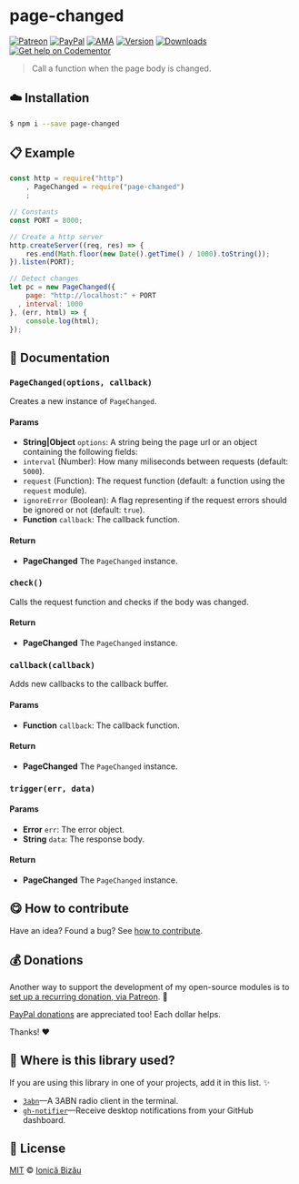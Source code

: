 
# page-changed

 [![Patreon](https://img.shields.io/badge/Support%20me%20on-Patreon-%23e6461a.svg)][patreon] [![PayPal](https://img.shields.io/badge/%24-paypal-f39c12.svg)][paypal-donations] [![AMA](https://img.shields.io/badge/ask%20me-anything-1abc9c.svg)](https://github.com/IonicaBizau/ama) [![Version](https://img.shields.io/npm/v/page-changed.svg)](https://www.npmjs.com/package/page-changed) [![Downloads](https://img.shields.io/npm/dt/page-changed.svg)](https://www.npmjs.com/package/page-changed) [![Get help on Codementor](https://cdn.codementor.io/badges/get_help_github.svg)](https://www.codementor.io/johnnyb?utm_source=github&utm_medium=button&utm_term=johnnyb&utm_campaign=github)

> Call a function when the page body is changed.

## :cloud: Installation

```sh
$ npm i --save page-changed
```


## :clipboard: Example



```js
const http = require("http")
    , PageChanged = require("page-changed")
    ;

// Constants
const PORT = 8000;

// Create a http server
http.createServer((req, res) => {
    res.end(Math.floor(new Date().getTime() / 1000).toString());
}).listen(PORT);

// Detect changes
let pc = new PageChanged({
    page: "http://localhost:" + PORT
  , interval: 1000
}, (err, html) => {
    console.log(html);
});
```

## :memo: Documentation


### `PageChanged(options, callback)`
Creates a new instance of `PageChanged`.

#### Params
- **String|Object** `options`: A string being the page url or an object containing the following fields:
 - `interval` (Number): How many miliseconds between requests (default: `5000`).
 - `request` (Function): The request function (default: a function using the `request` module).
 - `ignoreError` (Boolean): A flag representing if the request errors should be ignored or not (default: `true`).
- **Function** `callback`: The callback function.

#### Return
- **PageChanged** The `PageChanged` instance.

### `check()`
Calls the request function and checks if the body was changed.

#### Return
- **PageChanged** The `PageChanged` instance.

### `callback(callback)`
Adds new callbacks to the callback buffer.

#### Params
- **Function** `callback`: The callback function.

#### Return
- **PageChanged** The `PageChanged` instance.

### `trigger(err, data)`

#### Params
- **Error** `err`: The error object.
- **String** `data`: The response body.

#### Return
- **PageChanged** The `PageChanged` instance.



## :yum: How to contribute
Have an idea? Found a bug? See [how to contribute][contributing].


## :moneybag: Donations

Another way to support the development of my open-source modules is
to [set up a recurring donation, via Patreon][patreon]. :rocket:

[PayPal donations][paypal-donations] are appreciated too! Each dollar helps.

Thanks! :heart:

## :dizzy: Where is this library used?
If you are using this library in one of your projects, add it in this list. :sparkles:


 - [`3abn`](https://github.com/IonicaBizau/3abn#readme)—A 3ABN radio client in the terminal.
 - [`gh-notifier`](https://bitbucket.org/IonicaBizau/gh-notifier#readme)—Receive desktop notifications from your GitHub dashboard.

## :scroll: License

[MIT][license] © [Ionică Bizău][website]

[patreon]: https://www.patreon.com/ionicabizau
[paypal-donations]: https://www.paypal.com/cgi-bin/webscr?cmd=_s-xclick&hosted_button_id=RVXDDLKKLQRJW
[donate-now]: http://i.imgur.com/6cMbHOC.png

[license]: http://showalicense.com/?fullname=Ionic%C4%83%20Biz%C4%83u%20%3Cbizauionica%40gmail.com%3E%20(http%3A%2F%2Fionicabizau.net)&year=2015#license-mit
[website]: http://ionicabizau.net
[contributing]: /CONTRIBUTING.md
[docs]: /DOCUMENTATION.md
